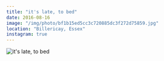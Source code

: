 ```yaml
---
title: "it's late, to bed"
date: 2016-08-16
image: "/img/photo/bf1b15ed5cc3c720885dc3f272d75859.jpg"
location: "Billericay, Essex"
instagram: true
---
```


![it's late, to bed](/img/photo/bf1b15ed5cc3c720885dc3f272d75859.jpg)
